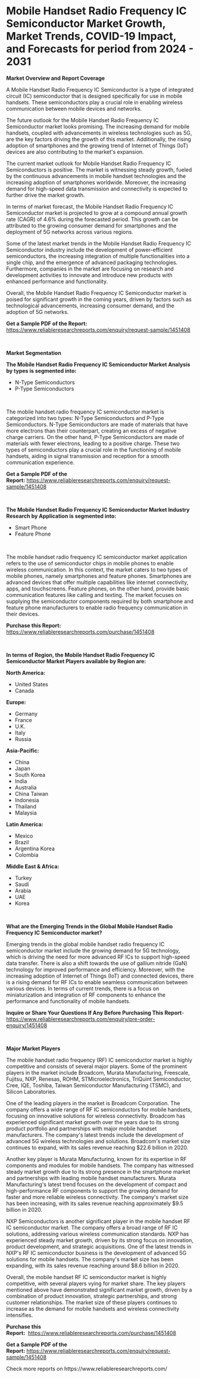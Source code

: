 <p><h1>Mobile Handset Radio Frequency IC Semiconductor Market Growth, Market Trends, COVID-19 Impact, and Forecasts for period from 2024 - 2031</h1></p><p><strong>Market Overview and Report Coverage</strong></p>
<p><p>A Mobile Handset Radio Frequency IC Semiconductor is a type of integrated circuit (IC) semiconductor that is designed specifically for use in mobile handsets. These semiconductors play a crucial role in enabling wireless communication between mobile devices and networks.</p><p>The future outlook for the Mobile Handset Radio Frequency IC Semiconductor market looks promising. The increasing demand for mobile handsets, coupled with advancements in wireless technologies such as 5G, are the key factors driving the growth of this market. Additionally, the rising adoption of smartphones and the growing trend of Internet of Things (IoT) devices are also contributing to the market's expansion.</p><p>The current market outlook for Mobile Handset Radio Frequency IC Semiconductors is positive. The market is witnessing steady growth, fueled by the continuous advancements in mobile handset technologies and the increasing adoption of smartphones worldwide. Moreover, the increasing demand for high-speed data transmission and connectivity is expected to further drive the market growth.</p><p>In terms of market forecast, the Mobile Handset Radio Frequency IC Semiconductor market is projected to grow at a compound annual growth rate (CAGR) of 4.6% during the forecasted period. This growth can be attributed to the growing consumer demand for smartphones and the deployment of 5G networks across various regions.</p><p>Some of the latest market trends in the Mobile Handset Radio Frequency IC Semiconductor industry include the development of power-efficient semiconductors, the increasing integration of multiple functionalities into a single chip, and the emergence of advanced packaging technologies. Furthermore, companies in the market are focusing on research and development activities to innovate and introduce new products with enhanced performance and functionality.</p><p>Overall, the Mobile Handset Radio Frequency IC Semiconductor market is poised for significant growth in the coming years, driven by factors such as technological advancements, increasing consumer demand, and the adoption of 5G networks.</p></p>
<p><strong>Get a Sample PDF of the Report:</strong> <a href="https://www.reliableresearchreports.com/enquiry/request-sample/1451408">https://www.reliableresearchreports.com/enquiry/request-sample/1451408</a></p>
<p>&nbsp;</p>
<p><strong>Market Segmentation</strong></p>
<p><strong>The Mobile Handset Radio Frequency IC Semiconductor Market Analysis by types is segmented into:</strong></p>
<p><ul><li>N-Type Semiconductors</li><li>P-Type Semiconductors</li></ul></p>
<p>&nbsp;</p>
<p><p>The mobile handset radio frequency IC semiconductor market is categorized into two types: N-Type Semiconductors and P-Type Semiconductors. N-Type Semiconductors are made of materials that have more electrons than their counterpart, creating an excess of negative charge carriers. On the other hand, P-Type Semiconductors are made of materials with fewer electrons, leading to a positive charge. These two types of semiconductors play a crucial role in the functioning of mobile handsets, aiding in signal transmission and reception for a smooth communication experience.</p></p>
<p><strong>Get a Sample PDF of the Report:</strong>&nbsp;<a href="https://www.reliableresearchreports.com/enquiry/request-sample/1451408">https://www.reliableresearchreports.com/enquiry/request-sample/1451408</a></p>
<p>&nbsp;</p>
<p><strong>The Mobile Handset Radio Frequency IC Semiconductor Market Industry Research by Application is segmented into:</strong></p>
<p><ul><li>Smart Phone</li><li>Feature Phone</li></ul></p>
<p>&nbsp;</p>
<p><p>The mobile handset radio frequency IC semiconductor market application refers to the use of semiconductor chips in mobile phones to enable wireless communication. In this context, the market caters to two types of mobile phones, namely smartphones and feature phones. Smartphones are advanced devices that offer multiple capabilities like internet connectivity, apps, and touchscreens. Feature phones, on the other hand, provide basic communication features like calling and texting. The market focuses on supplying the semiconductor components required by both smartphone and feature phone manufacturers to enable radio frequency communication in their devices.</p></p>
<p><strong>Purchase this Report:</strong>&nbsp; <a href="https://www.reliableresearchreports.com/purchase/1451408">https://www.reliableresearchreports.com/purchase/1451408</a></p>
<p>&nbsp;</p>
<p><strong>In terms of Region, the Mobile Handset Radio Frequency IC Semiconductor Market Players available by Region are:</strong></p>
<p>
    <p> <strong> North America: </strong>
        <ul>
            <li>United States</li>
            <li>Canada</li>
        </ul>
        </p> 
    <p> <strong> Europe: </strong>
        <ul>
            <li>Germany</li>
            <li>France</li>
            <li>U.K.</li>
            <li>Italy</li>
            <li>Russia</li>
        </ul>
        </p> 
    <p> <strong> Asia-Pacific: </strong>
        <ul>
            <li>China</li>
            <li>Japan</li>
            <li>South Korea</li>
            <li>India</li>
            <li>Australia</li>
            <li>China Taiwan</li>
            <li>Indonesia</li>
            <li>Thailand</li>
            <li>Malaysia</li>
        </ul>
        </p> 
    <p> <strong> Latin America: </strong>
        <ul>
            <li>Mexico</li>
            <li>Brazil</li>
            <li>Argentina Korea</li>
            <li>Colombia</li>
        </ul>
        </p> 
    <p> <strong> Middle East & Africa: </strong>
        <ul>
            <li>Turkey</li>
            <li>Saudi</li>
            <li>Arabia</li>
            <li>UAE</li>
            <li>Korea</li>
        </ul>
    </p>
    </p>
<p>&nbsp;</p>
<p><strong>What are the Emerging Trends in the Global Mobile Handset Radio Frequency IC Semiconductor market?</strong></p>
<p><p>Emerging trends in the global mobile handset radio frequency IC semiconductor market include the growing demand for 5G technology, which is driving the need for more advanced RF ICs to support high-speed data transfer. There is also a shift towards the use of gallium nitride (GaN) technology for improved performance and efficiency. Moreover, with the increasing adoption of Internet of Things (IoT) and connected devices, there is a rising demand for RF ICs to enable seamless communication between various devices. In terms of current trends, there is a focus on miniaturization and integration of RF components to enhance the performance and functionality of mobile handsets.</p></p>
<p><strong>Inquire or Share Your Questions If Any Before Purchasing This Report</strong>- <a href="https://www.reliableresearchreports.com/enquiry/pre-order-enquiry/1451408">https://www.reliableresearchreports.com/enquiry/pre-order-enquiry/1451408</a></p>
<p>&nbsp;</p>
<p><strong>Major Market Players</strong></p>
<p><p>The mobile handset radio frequency (RF) IC semiconductor market is highly competitive and consists of several major players. Some of the prominent players in the market include Broadcom, Murata Manufacturing, Freescale, Fujitsu, NXP, Renesas, ROHM, STMicroelectronics, TriQuint Semiconductor, Cree, IQE, Toshiba, Taiwan Semiconductor Manufacturing (TSMC), and Silicon Laboratories. </p><p>One of the leading players in the market is Broadcom Corporation. The company offers a wide range of RF IC semiconductors for mobile handsets, focusing on innovative solutions for wireless connectivity. Broadcom has experienced significant market growth over the years due to its strong product portfolio and partnerships with major mobile handset manufacturers. The company's latest trends include the development of advanced 5G wireless technologies and solutions. Broadcom's market size continues to expand, with its sales revenue reaching $22.6 billion in 2020.</p><p>Another key player is Murata Manufacturing, known for its expertise in RF components and modules for mobile handsets. The company has witnessed steady market growth due to its strong presence in the smartphone market and partnerships with leading mobile handset manufacturers. Murata Manufacturing's latest trend focuses on the development of compact and high-performance RF components to support the growing demand for faster and more reliable wireless connectivity. The company's market size has been increasing, with its sales revenue reaching approximately $9.5 billion in 2020.</p><p>NXP Semiconductors is another significant player in the mobile handset RF IC semiconductor market. The company offers a broad range of RF IC solutions, addressing various wireless communication standards. NXP has experienced steady market growth, driven by its strong focus on innovation, product development, and strategic acquisitions. One of the latest trends in NXP's RF IC semiconductor business is the development of advanced 5G solutions for mobile handsets. The company's market size has been expanding, with its sales revenue reaching around $8.6 billion in 2020.</p><p>Overall, the mobile handset RF IC semiconductor market is highly competitive, with several players vying for market share. The key players mentioned above have demonstrated significant market growth, driven by a combination of product innovation, strategic partnerships, and strong customer relationships. The market size of these players continues to increase as the demand for mobile handsets and wireless connectivity intensifies.</p></p>
<p><strong>Purchase this Report:</strong>&nbsp;&nbsp;<a href="https://www.reliableresearchreports.com/purchase/1451408">https://www.reliableresearchreports.com/purchase/1451408</a></p>
<p></p>
<p><strong>Get a Sample PDF of the Report:</strong>&nbsp;<a href="https://www.reliableresearchreports.com/enquiry/request-sample/1451408">https://www.reliableresearchreports.com/enquiry/request-sample/1451408</a></p>
<p>Check more reports on https://www.reliableresearchreports.com/</p>